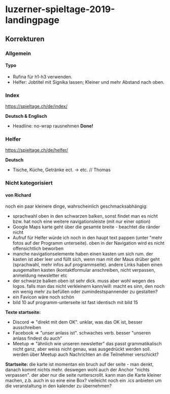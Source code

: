 # luzerner-spieltage-2019-landingpage

## Korrekturen

### Allgemein

#### Typo

* Rufina für h1-h3 verwenden.
* Helfer: Jobtitel mit Signika lassen; Kleiner und mehr Abstand nach oben.

### Index
https://spieltage.ch/de/index/

**Deutsch & Englisch**
* Headline: no-wrap rausnehmen **Done!**

### Helfer
https://spieltage.ch/de/helfer/

**Deutsch**
* Tische, Küche, Getränke ect. -> etc. // Thomas

### Nicht kategorisiert
 
#### von Richard

noch ein paar kleinere dinge, wahrscheinlich geschmacksabhängig:
* sprachwahl oben in den schwarzen balken, sonst findet man es nicht bzw. hat noch eine weitere navigationsleiste (mit nur einer option)
* Google Maps karte geht über die gesamte breite - beachtet die ränder nicht
* Aufruf für Helfer würde ich noch in den haupt text pappen (unter "mehr fotos auf der Programm unterseite). oben in der Navigation wird es nicht offensichtlich beworben
* manche navigationselemente haben einen kasten um sich rum. der kasten ist aber leer und füllt sich, wenn man mit der Maus drüber geht (sprachwahl, mehr infos auf programmseite). andere Links haben einen ausgemalten kasten (kontaktformular anschreiben, nicht verpassen, anmeldung newsletter etc
* der schwarze balken oben ist sehr dick. muss aber wohl wegen des logos. falls man das nicht verkleinern kann/will: macht es sinn, den noch ein wenig mehr zu befüllen oder zumindestspannender zu gestalten?
* ein Favicon wäre noch schön
* bild 10 auf programm-unterseite ist fast identisch mit bild 15

**Texte startseite:**
* Discord => "direkt mit dem OK". unklar, was das OK ist, besser ausschreiben
* Facebook => "unser anlass ist". schwaches verb. besser "unseren anlass findest du auch"
* Meetup => "ähnlich wie unseren newsletter" das passt grammatikalisch nicht ganz, aber weiss nicht genau, was ausgedrückt werden soll. werden über Meetup auch Nachrichten an die Teilnehmer verschickt?

**Startseite:**
die karte ist momentan ein bruch auf der seite - man denkt, danach kommt nichts mehr. deswegen wohl auch der Anchor "nichts verpassen". der aber nur die seite runterscrollt. kann man die Karte kleiner machen, z.b. auch in so eine eine Box?
vielleicht noch ein .ics anbieten um die veranstaltung in den kalender zu übernehmen?
